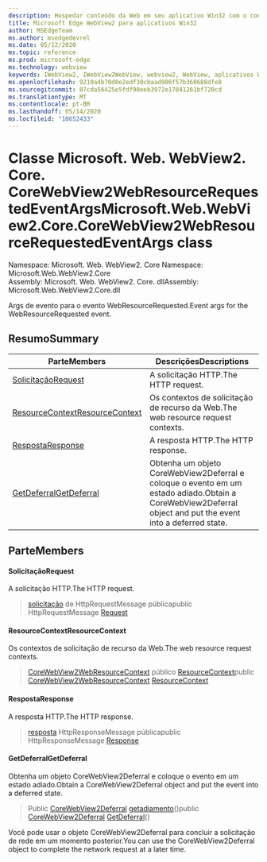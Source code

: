 ```yaml
---
description: Hospedar conteúdo da Web em seu aplicativo Win32 com o controle WebView2 do Microsoft Edge
title: Microsoft Edge WebView2 para aplicativos Win32
author: MSEdgeTeam
ms.author: msedgedevrel
ms.date: 05/12/2020
ms.topic: reference
ms.prod: microsoft-edge
ms.technology: webview
keywords: IWebView2, IWebView2WebView, webview2, WebView, aplicativos Win32, Win32, Edge, ICoreWebView2, ICoreWebView2Controller, controle do navegador, HTML Edge
ms.openlocfilehash: 9210a4b70d0e2edf30cbaad906f57b360688dfe8
ms.sourcegitcommit: 07cda56425e5fdf90eeb3972e17041261bf720cd
ms.translationtype: MT
ms.contentlocale: pt-BR
ms.lasthandoff: 05/14/2020
ms.locfileid: "10652433"
---
```

# <span data-ttu-id="077ed-104">Classe Microsoft. Web. WebView2. Core. CoreWebView2WebResourceRequestedEventArgs</span><span class="sxs-lookup"><span data-stu-id="077ed-104">Microsoft.Web.WebView2.Core.CoreWebView2WebResourceRequestedEventArgs class</span></span> 

<span data-ttu-id="077ed-105">Namespace: Microsoft. Web. WebView2. Core </span><span class="sxs-lookup"><span data-stu-id="077ed-105">Namespace: Microsoft.Web.WebView2.Core</span></span>\
<span data-ttu-id="077ed-106">Assembly: Microsoft. Web. WebView2. Core. dll</span><span class="sxs-lookup"><span data-stu-id="077ed-106">Assembly: Microsoft.Web.WebView2.Core.dll</span></span>

<span data-ttu-id="077ed-107">Args de evento para o evento WebResourceRequested.</span><span class="sxs-lookup"><span data-stu-id="077ed-107">Event args for the WebResourceRequested event.</span></span>

## <span data-ttu-id="077ed-108">Resumo</span><span class="sxs-lookup"><span data-stu-id="077ed-108">Summary</span></span>

 <span data-ttu-id="077ed-109">Parte</span><span class="sxs-lookup"><span data-stu-id="077ed-109">Members</span></span>                        | <span data-ttu-id="077ed-110">Descrições</span><span class="sxs-lookup"><span data-stu-id="077ed-110">Descriptions</span></span>
--------------------------------|---------------------------------------------
[<span data-ttu-id="077ed-111">Solicitação</span><span class="sxs-lookup"><span data-stu-id="077ed-111">Request</span></span>](#request) | <span data-ttu-id="077ed-112">A solicitação HTTP.</span><span class="sxs-lookup"><span data-stu-id="077ed-112">The HTTP request.</span></span>
[<span data-ttu-id="077ed-113">ResourceContext</span><span class="sxs-lookup"><span data-stu-id="077ed-113">ResourceContext</span></span>](#resourcecontext) | <span data-ttu-id="077ed-114">Os contextos de solicitação de recurso da Web.</span><span class="sxs-lookup"><span data-stu-id="077ed-114">The web resource request contexts.</span></span>
[<span data-ttu-id="077ed-115">Resposta</span><span class="sxs-lookup"><span data-stu-id="077ed-115">Response</span></span>](#response) | <span data-ttu-id="077ed-116">A resposta HTTP.</span><span class="sxs-lookup"><span data-stu-id="077ed-116">The HTTP response.</span></span>
[<span data-ttu-id="077ed-117">GetDeferral</span><span class="sxs-lookup"><span data-stu-id="077ed-117">GetDeferral</span></span>](#getdeferral) | <span data-ttu-id="077ed-118">Obtenha um objeto CoreWebView2Deferral e coloque o evento em um estado adiado.</span><span class="sxs-lookup"><span data-stu-id="077ed-118">Obtain a CoreWebView2Deferral object and put the event into a deferred state.</span></span>

## <span data-ttu-id="077ed-119">Parte</span><span class="sxs-lookup"><span data-stu-id="077ed-119">Members</span></span>

#### <span data-ttu-id="077ed-120">Solicitação</span><span class="sxs-lookup"><span data-stu-id="077ed-120">Request</span></span> 

<span data-ttu-id="077ed-121">A solicitação HTTP.</span><span class="sxs-lookup"><span data-stu-id="077ed-121">The HTTP request.</span></span>

> <span data-ttu-id="077ed-122">[solicitação](#request) de HttpRequestMessage pública</span><span class="sxs-lookup"><span data-stu-id="077ed-122">public HttpRequestMessage [Request](#request)</span></span>

#### <span data-ttu-id="077ed-123">ResourceContext</span><span class="sxs-lookup"><span data-stu-id="077ed-123">ResourceContext</span></span> 

<span data-ttu-id="077ed-124">Os contextos de solicitação de recurso da Web.</span><span class="sxs-lookup"><span data-stu-id="077ed-124">The web resource request contexts.</span></span>

> <span data-ttu-id="077ed-125">[CoreWebView2WebResourceContext](./namespace-microsoft-web-webview2-core.md) público [ResourceContext](#resourcecontext)</span><span class="sxs-lookup"><span data-stu-id="077ed-125">public [CoreWebView2WebResourceContext](./namespace-microsoft-web-webview2-core.md) [ResourceContext](#resourcecontext)</span></span>

#### <span data-ttu-id="077ed-126">Resposta</span><span class="sxs-lookup"><span data-stu-id="077ed-126">Response</span></span> 

<span data-ttu-id="077ed-127">A resposta HTTP.</span><span class="sxs-lookup"><span data-stu-id="077ed-127">The HTTP response.</span></span>

> <span data-ttu-id="077ed-128">[resposta](#response) HttpResponseMessage pública</span><span class="sxs-lookup"><span data-stu-id="077ed-128">public HttpResponseMessage [Response](#response)</span></span>

#### <span data-ttu-id="077ed-129">GetDeferral</span><span class="sxs-lookup"><span data-stu-id="077ed-129">GetDeferral</span></span> 

<span data-ttu-id="077ed-130">Obtenha um objeto CoreWebView2Deferral e coloque o evento em um estado adiado.</span><span class="sxs-lookup"><span data-stu-id="077ed-130">Obtain a CoreWebView2Deferral object and put the event into a deferred state.</span></span>

> <span data-ttu-id="077ed-131">Public [CoreWebView2Deferral](microsoft-web-webview2-core-corewebview2deferral.md) [getadiamento](#getdeferral)()</span><span class="sxs-lookup"><span data-stu-id="077ed-131">public [CoreWebView2Deferral](microsoft-web-webview2-core-corewebview2deferral.md) [GetDeferral](#getdeferral)()</span></span>

<span data-ttu-id="077ed-132">Você pode usar o objeto CoreWebView2Deferral para concluir a solicitação de rede em um momento posterior.</span><span class="sxs-lookup"><span data-stu-id="077ed-132">You can use the CoreWebView2Deferral object to complete the network request at a later time.</span></span>

